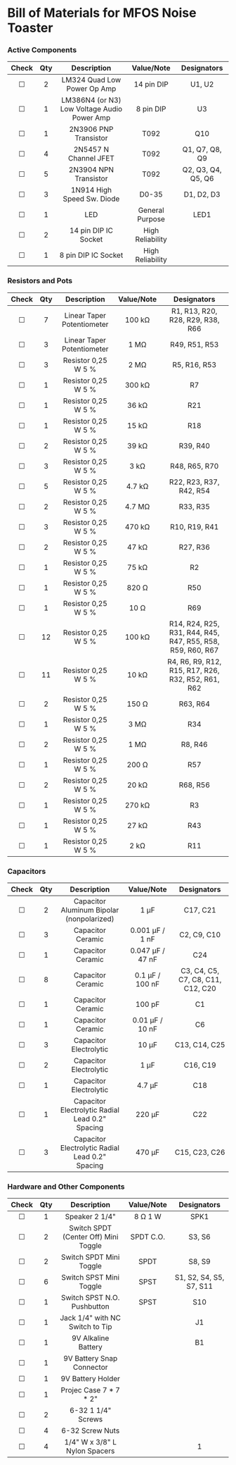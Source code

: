 # Bill of Materials for MFOS Noise Toaster


### Active Components
|   Check  |    Qty   | Description | Value/Note | Designators |
|:--------:|:--------:|:-----------:|:----------:|:-----------:|
| &#9744;  | 2 | LM324 Quad Low Power Op Amp | 14 pin DIP | U1, U2 |
| &#9744;  | 1 | LM386N4 (or N3) Low Voltage Audio Power Amp | 8 pin DIP | U3 |
| &#9744;  | 1 | 2N3906 PNP Transistor | T092 | Q10 |
| &#9744;  | 4 | 2N5457 N Channel JFET | T092 | Q1, Q7, Q8, Q9 |
| &#9744;  | 5 | 2N3904 NPN Transistor | T092 | Q2, Q3, Q4, Q5, Q6 |
| &#9744;  | 3 | 1N914 High Speed Sw. Diode | D0-35 | D1, D2, D3 |
| &#9744;  | 1 | LED | General Purpose | LED1 |
| &#9744;  | 2 | 14 pin DIP IC Socket | High Reliability |  |
| &#9744;  | 1 | 8 pin DIP IC Socket | High Reliability |  |

### Resistors and Pots
|   Check  |    Qty   | Description | Value/Note | Designators |
|:--------:|:--------:|:-----------:|:----------:|:-----------:|
| &#9744;  | 7 | Linear Taper Potentiometer | 100 k&ohm; | R1, R13, R20, R28, R29, R38, R66 |
| &#9744;  | 3 | Linear Taper Potentiometer | 1 M&ohm; | R49, R51, R53 |
| &#9744;  | 3 | Resistor 0,25 W 5 % | 2 M&ohm; | R5, R16, R53 |
| &#9744;  | 1 | Resistor 0,25 W 5 % | 300 k&ohm; | R7 |
| &#9744;  | 1 | Resistor 0,25 W 5 % | 36 k&ohm; | R21 |
| &#9744;  | 1 | Resistor 0,25 W 5 % | 15 k&ohm; | R18 |
| &#9744;  | 2 | Resistor 0,25 W 5 % | 39 k&ohm; | R39, R40 |
| &#9744;  | 3 | Resistor 0,25 W 5 % | 3 k&ohm; | R48, R65, R70 |
| &#9744;  | 5 | Resistor 0,25 W 5 % | 4.7 k&ohm; | R22, R23, R37, R42, R54 |
| &#9744;  | 2 | Resistor 0,25 W 5 % | 4.7 M&ohm; | R33, R35 |
| &#9744;  | 3 | Resistor 0,25 W 5 % | 470 k&ohm; | R10, R19, R41 |
| &#9744;  | 2 | Resistor 0,25 W 5 % | 47 k&ohm; | R27, R36 |
| &#9744;  | 1 | Resistor 0,25 W 5 % | 75 k&ohm; | R2 |
| &#9744;  | 1 | Resistor 0,25 W 5 % | 820 &ohm; | R50 |
| &#9744;  | 1 | Resistor 0,25 W 5 % | 10 &ohm; | R69 |
| &#9744;  | 12 | Resistor 0,25 W 5 % | 100 k&ohm; | R14, R24, R25, R31, R44, R45, R47, R55, R58, R59, R60, R67 |
| &#9744;  | 11 | Resistor 0,25 W 5 % | 10 k&ohm; | R4, R6, R9, R12, R15, R17, R26, R32, R52, R61, R62  |
| &#9744;  | 2 | Resistor 0,25 W 5 % | 150 &ohm; | R63, R64 |
| &#9744;  | 1 | Resistor 0,25 W 5 % | 3 M&ohm; | R34 |
| &#9744;  | 2 | Resistor 0,25 W 5 % | 1 M&ohm; | R8, R46 |
| &#9744;  | 1 | Resistor 0,25 W 5 % | 200 &ohm; | R57 |
| &#9744;  | 2 | Resistor 0,25 W 5 % | 20 k&ohm; | R68, R56 |
| &#9744;  | 1 | Resistor 0,25 W 5 % | 270 k&ohm; | R3 |
| &#9744;  | 1 | Resistor 0,25 W 5 % | 27 k&ohm; | R43 |
| &#9744;  | 1 | Resistor 0,25 W 5 % | 2 k&ohm; | R11 |

### Capacitors
|   Check  |    Qty   | Description | Value/Note | Designators |
|:--------:|:--------:|:-----------:|:----------:|:-----------:|
| &#9744;  | 2 | Capacitor Aluminum Bipolar (nonpolarized) | 1 &micro;F | C17, C21 |
| &#9744;  | 3 | Capacitor Ceramic | 0.001 &micro;F / 1 nF | C2, C9, C10 |
| &#9744;  | 1 | Capacitor Ceramic | 0.047 &micro;F / 47 nF | C24 |
| &#9744;  | 8 | Capacitor Ceramic | 0.1 &micro;F / 100 nF | C3, C4, C5, C7, C8, C11, C12, C20 |
| &#9744;  | 1 | Capacitor Ceramic | 100 pF | C1 |
| &#9744;  | 1 | Capacitor Ceramic | 0.01 &micro;F / 10 nF | C6 |
| &#9744;  | 3 | Capacitor Electrolytic | 10 &micro;F | C13, C14, C25 |
| &#9744;  | 2 | Capacitor Electrolytic | 1 &micro;F | C16, C19 |
| &#9744;  | 1 | Capacitor Electrolytic | 4.7 &micro;F | C18 |
| &#9744;  | 1 | Capacitor Electrolytic Radial Lead 0.2" Spacing | 220 &micro;F | C22 |
| &#9744;  | 3 | Capacitor Electrolytic Radial Lead 0.2" Spacing | 470 &micro;F | C15, C23, C26 |

### Hardware and Other Components
|   Check  |    Qty   | Description | Value/Note | Designators |
|:--------:|:--------:|:-----------:|:----------:|:-----------:|
| &#9744;  | 1 | Speaker 2 1/4" | 8 &ohm; 1 W | SPK1 |
| &#9744;  | 2 | Switch SPDT (Center Off) Mini Toggle | SPDT C.O. | S3, S6 |
| &#9744;  | 2 | Switch SPDT Mini Toggle | SPDT | S8, S9 |
| &#9744;  | 6 | Switch SPST Mini Toggle | SPST | S1, S2, S4, S5, S7, S11 |
| &#9744;  | 1 | Switch SPST N.O. Pushbutton | SPST | S10 |
| &#9744;  | 1 | Jack 1/4" with NC Switch to Tip |  | J1 |
| &#9744;  | 1 | 9V Alkaline Battery |  | B1 |
| &#9744;  | 1 | 9V Battery Snap Connector |  |  |
| &#9744;  | 1 | 9V Battery Holder |  |  |
| &#9744;  | 1 | Projec Case 7 * 7 * 2" |  |  |
| &#9744;  | 2 | 6-32 1 1/4" Screws |  |  |
| &#9744;  | 4 | 6-32 Screw Nuts |  |  |
| &#9744;  | 4 | 1/4" W x 3/8" L Nylon Spacers |  | 1 |